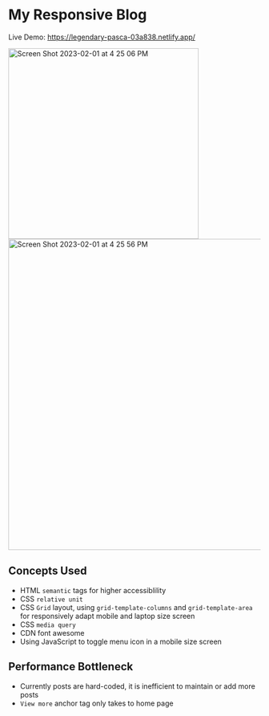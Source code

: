 # My Responsive Blog 

Live Demo: https://legendary-pasca-03a838.netlify.app/

<p>
<img width="380" alt="Screen Shot 2023-02-01 at 4 25 06 PM" src="https://user-images.githubusercontent.com/75557717/216200445-f2172b07-aed7-4be3-b181-f8a9a674831e.png">
<img width="620" alt="Screen Shot 2023-02-01 at 4 25 56 PM" src="https://user-images.githubusercontent.com/75557717/216200456-1bdc7725-60f8-484f-8d55-8ceb7a32d21c.png">
</p>


## Concepts Used
- HTML `semantic` tags for higher accessiblility
- CSS `relative unit`
- CSS `Grid` layout, using `grid-template-columns` and `grid-template-area` for responsively adapt mobile and laptop size screen
- CSS `media query`
- CDN font awesome
- Using JavaScript to toggle menu icon in a mobile size screen

## Performance Bottleneck
- Currently posts are hard-coded, it is inefficient to maintain or add more posts 
- `View more` anchor tag only takes to home page
